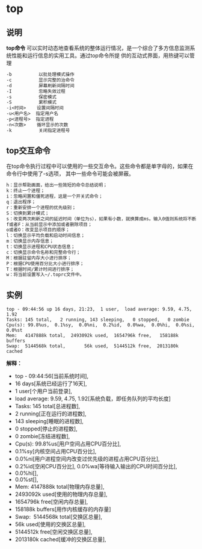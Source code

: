 # **top**

## 说明

**top命令** 可以实时动态地查看系统的整体运行情况，是一个综合了多方信息监测系统性能和运行信息的实用工具。通过top命令所提
供的互动式界面，用热键可以管理

```markdown
-b          以批处理模式操作
-c          显示完整的治命令
-d          屏幕刷新间隔时间
-I          忽略失效过程
-s          保密模式
-S          累积模式
-i<时间>    设置间隔时间
-u<用户名>  指定用户名
-p<进程号>  指定进程
-n<次数>    循环显示的次数
-k          关闭指定进程号
```

## top交互命令  

在top命令执行过程中可以使用的一些交互命令。这些命令都是单字母的，如果在命令行中使用了-s选项， 其中一些命令可能会被屏蔽。

```markdown
h：显示帮助画面，给出一些简短的命令总结说明；
k：终止一个进程；
i：忽略闲置和僵死进程，这是一个开关式命令；
q：退出程序；
r：重新安排一个进程的优先级别；
S：切换到累计模式；
s：改变两次刷新之间的延迟时间（单位为s），如果有小数，就换算成ms。输入0值则系统将不断刷新，默认值是5s；
f或者F：从当前显示中添加或者删除项目；
o或者O：改变显示项目的顺序；
l：切换显示平均负载和启动时间信息；
m：切换显示内存信息；
t：切换显示进程和CPU状态信息；
c：切换显示命令名称和完整命令行；
M：根据驻留内存大小进行排序；
P：根据CPU使用百分比大小进行排序；
T：根据时间/累计时间进行排序；
w：将当前设置写入~/.toprc文件中。
```

## 实例

```
top - 09:44:56 up 16 days, 21:23,  1 user,  load average: 9.59, 4.75, 1.92
Tasks: 145 total,   2 running, 143 sleeping,   0 stopped,   0 zombie
Cpu(s): 99.8%us,  0.1%sy,  0.0%ni,  0.2%id,  0.0%wa,  0.0%hi,  0.0%si,  0.0%st
Mem:   4147888k total,  2493092k used,  1654796k free,   158188k buffers
Swap:  5144568k total,       56k used,  5144512k free,  2013180k cached
```

 **解释：** 

* top - 09:44:56[当前系统时间],
* 16 days[系统已经运行了16天],
* 1 user[个用户当前登录],
* load average: 9.59, 4.75, 1.92[系统负载，即任务队列的平均长度]
* Tasks: 145 total[总进程数],
* 2 running[正在运行的进程数],
* 143 sleeping[睡眠的进程数],
* 0 stopped[停止的进程数],
* 0 zombie[冻结进程数],
* Cpu(s): 99.8%us[用户空间占用CPU百分比],
* 0.1%sy[内核空间占用CPU百分比],
* 0.0%ni[用户进程空间内改变过优先级的进程占用CPU百分比],
* 0.2%id[空闲CPU百分比], 0.0%wa[等待输入输出的CPU时间百分比],
* 0.0%hi[],
* 0.0%st[],
* Mem: 4147888k total[物理内存总量],
* 2493092k used[使用的物理内存总量],
* 1654796k free[空闲内存总量],
* 158188k buffers[用作内核缓存的内存量]
* Swap:  5144568k total[交换区总量],
* 56k used[使用的交换区总量],
* 5144512k free[空闲交换区总量],
* 2013180k cached[缓冲的交换区总量],
